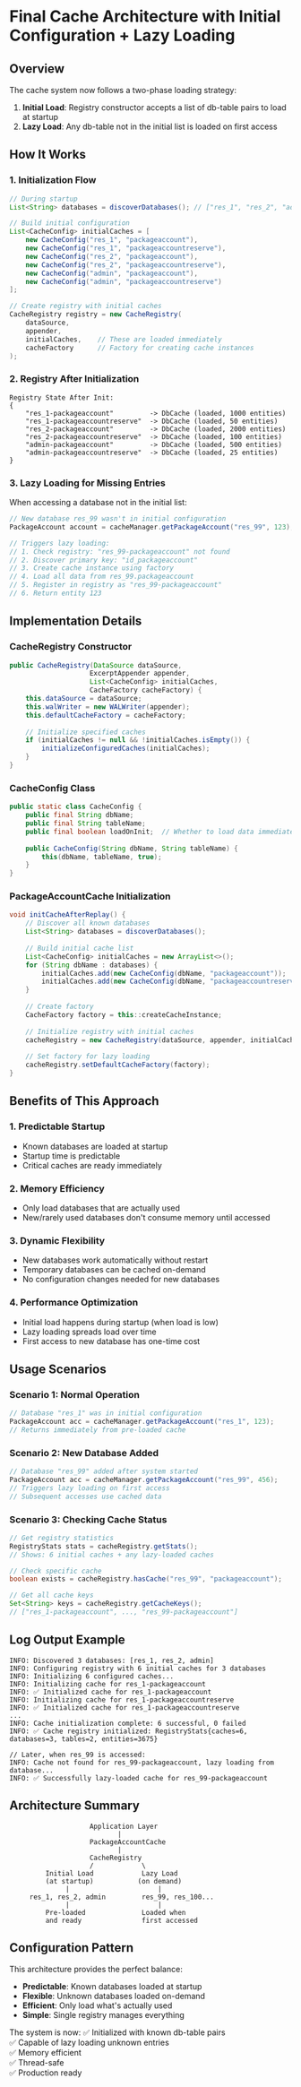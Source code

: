 # Final Cache Architecture with Initial Configuration + Lazy Loading

## Overview

The cache system now follows a two-phase loading strategy:
1. **Initial Load**: Registry constructor accepts a list of db-table pairs to load at startup
2. **Lazy Load**: Any db-table not in the initial list is loaded on first access

## How It Works

### 1. Initialization Flow

```java
// During startup
List<String> databases = discoverDatabases(); // ["res_1", "res_2", "admin"]

// Build initial configuration
List<CacheConfig> initialCaches = [
    new CacheConfig("res_1", "packageaccount"),
    new CacheConfig("res_1", "packageaccountreserve"),
    new CacheConfig("res_2", "packageaccount"),
    new CacheConfig("res_2", "packageaccountreserve"),
    new CacheConfig("admin", "packageaccount"),
    new CacheConfig("admin", "packageaccountreserve")
];

// Create registry with initial caches
CacheRegistry registry = new CacheRegistry(
    dataSource, 
    appender,
    initialCaches,    // These are loaded immediately
    cacheFactory      // Factory for creating cache instances
);
```

### 2. Registry After Initialization

```
Registry State After Init:
{
    "res_1-packageaccount"         -> DbCache (loaded, 1000 entities)
    "res_1-packageaccountreserve"  -> DbCache (loaded, 50 entities)
    "res_2-packageaccount"         -> DbCache (loaded, 2000 entities)
    "res_2-packageaccountreserve"  -> DbCache (loaded, 100 entities)
    "admin-packageaccount"         -> DbCache (loaded, 500 entities)
    "admin-packageaccountreserve"  -> DbCache (loaded, 25 entities)
}
```

### 3. Lazy Loading for Missing Entries

When accessing a database not in the initial list:

```java
// New database res_99 wasn't in initial configuration
PackageAccount account = cacheManager.getPackageAccount("res_99", 123);

// Triggers lazy loading:
// 1. Check registry: "res_99-packageaccount" not found
// 2. Discover primary key: "id_packageaccount"
// 3. Create cache instance using factory
// 4. Load all data from res_99.packageaccount
// 5. Register in registry as "res_99-packageaccount"
// 6. Return entity 123
```

## Implementation Details

### CacheRegistry Constructor

```java
public CacheRegistry(DataSource dataSource, 
                    ExcerptAppender appender,
                    List<CacheConfig> initialCaches, 
                    CacheFactory cacheFactory) {
    this.dataSource = dataSource;
    this.walWriter = new WALWriter(appender);
    this.defaultCacheFactory = cacheFactory;
    
    // Initialize specified caches
    if (initialCaches != null && !initialCaches.isEmpty()) {
        initializeConfiguredCaches(initialCaches);
    }
}
```

### CacheConfig Class

```java
public static class CacheConfig {
    public final String dbName;
    public final String tableName;
    public final boolean loadOnInit;  // Whether to load data immediately
    
    public CacheConfig(String dbName, String tableName) {
        this(dbName, tableName, true);
    }
}
```

### PackageAccountCache Initialization

```java
void initCacheAfterReplay() {
    // Discover all known databases
    List<String> databases = discoverDatabases();
    
    // Build initial cache list
    List<CacheConfig> initialCaches = new ArrayList<>();
    for (String dbName : databases) {
        initialCaches.add(new CacheConfig(dbName, "packageaccount"));
        initialCaches.add(new CacheConfig(dbName, "packageaccountreserve"));
    }
    
    // Create factory
    CacheFactory factory = this::createCacheInstance;
    
    // Initialize registry with initial caches
    cacheRegistry = new CacheRegistry(dataSource, appender, initialCaches, factory);
    
    // Set factory for lazy loading
    cacheRegistry.setDefaultCacheFactory(factory);
}
```

## Benefits of This Approach

### 1. **Predictable Startup**
- Known databases are loaded at startup
- Startup time is predictable
- Critical caches are ready immediately

### 2. **Memory Efficiency**
- Only load databases that are actually used
- New/rarely used databases don't consume memory until accessed

### 3. **Dynamic Flexibility**
- New databases work automatically without restart
- Temporary databases can be cached on-demand
- No configuration changes needed for new databases

### 4. **Performance Optimization**
- Initial load happens during startup (when load is low)
- Lazy loading spreads load over time
- First access to new database has one-time cost

## Usage Scenarios

### Scenario 1: Normal Operation
```java
// Database "res_1" was in initial configuration
PackageAccount acc = cacheManager.getPackageAccount("res_1", 123);
// Returns immediately from pre-loaded cache
```

### Scenario 2: New Database Added
```java
// Database "res_99" added after system started
PackageAccount acc = cacheManager.getPackageAccount("res_99", 456);
// Triggers lazy loading on first access
// Subsequent accesses use cached data
```

### Scenario 3: Checking Cache Status
```java
// Get registry statistics
RegistryStats stats = cacheRegistry.getStats();
// Shows: 6 initial caches + any lazy-loaded caches

// Check specific cache
boolean exists = cacheRegistry.hasCache("res_99", "packageaccount");

// Get all cache keys
Set<String> keys = cacheRegistry.getCacheKeys();
// ["res_1-packageaccount", ..., "res_99-packageaccount"]
```

## Log Output Example

```
INFO: Discovered 3 databases: [res_1, res_2, admin]
INFO: Configuring registry with 6 initial caches for 3 databases
INFO: Initializing 6 configured caches...
INFO: Initializing cache for res_1-packageaccount
INFO: ✅ Initialized cache for res_1-packageaccount
INFO: Initializing cache for res_1-packageaccountreserve
INFO: ✅ Initialized cache for res_1-packageaccountreserve
...
INFO: Cache initialization complete: 6 successful, 0 failed
INFO: ✅ Cache registry initialized: RegistryStats{caches=6, databases=3, tables=2, entities=3675}

// Later, when res_99 is accessed:
INFO: Cache not found for res_99-packageaccount, lazy loading from database...
INFO: ✅ Successfully lazy-loaded cache for res_99-packageaccount
```

## Architecture Summary

```
                    Application Layer
                           |
                    PackageAccountCache
                           |
                    CacheRegistry
                    /            \
         Initial Load            Lazy Load
         (at startup)           (on demand)
              |                      |
     res_1, res_2, admin         res_99, res_100...
              |                      |
         Pre-loaded              Loaded when
         and ready               first accessed
```

## Configuration Pattern

This architecture provides the perfect balance:
- **Predictable**: Known databases loaded at startup
- **Flexible**: Unknown databases loaded on-demand
- **Efficient**: Only load what's actually used
- **Simple**: Single registry manages everything

The system is now:
✅ Initialized with known db-table pairs  
✅ Capable of lazy loading unknown entries  
✅ Memory efficient  
✅ Thread-safe  
✅ Production ready